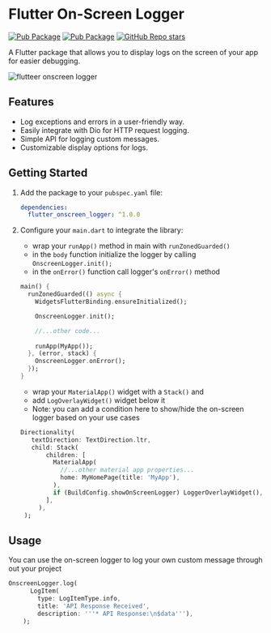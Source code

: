 # Flutter On-Screen Logger

[![Pub Package](https://img.shields.io/badge/pub-v1.1.7-blue)](https://pub.dev/packages/flutter_onscreen_logger)
[![Pub Package](https://img.shields.io/badge/flutter-%3E%3D1.17.0-green)](https://flutter.dev/)
[![GitHub Repo stars](https://img.shields.io/github/stars/amm965/flutter_onscreen_logger?style=social)](https://github.com/amm965/flutter_onscreen_logger)


A Flutter package that allows you to display logs on the screen of your app for easier debugging.

![flutteer onscreen logger]([https://github.com/user-attachments/assets/c6cb07fa-313f-4a73-bd71-3837fb201f85](https://giphy.com/gifs/library-flutter-flutteronscreenlogger-ruFu6zy6PHCyPtp3Cp))

## Features

- Log exceptions and errors in a user-friendly way.
- Easily integrate with Dio for HTTP request logging.
- Simple API for logging custom messages.
- Customizable display options for logs.

## Getting Started

1. Add the package to your `pubspec.yaml` file:

    ```yaml
    dependencies:
      flutter_onscreen_logger: ^1.0.0
    ```

2. Configure your `main.dart` to integrate the library:

   - wrap your `runApp()` method in main with `runZonedGuarded()`
   - in the `body` function initialize the logger by calling `OnscreenLogger.init();`
   - in the `onError()` function call logger's `onError()` method

    ```dart
    main() {
      runZonedGuarded(() async {
        WidgetsFlutterBinding.ensureInitialized();

        OnscreenLogger.init();

        //...other code...
        
        runApp(MyApp());
      }, (error, stack) {
        OnscreenLogger.onError();
      });
    }
    ```

   - wrap your `MaterialApp()` widget with a `Stack()` and 
   - add `LogOverlayWidget()` widget below it
   - Note: you can add a condition here to show/hide the on-screen logger based on your use cases

   ```dart
   Directionality(
      textDirection: TextDirection.ltr, 
      child: Stack(
          children: [
            MaterialApp(
              //...other material app properties...
              home: MyHomePage(title: 'MyApp'),
            ),
            if (BuildConfig.showOnScreenLogger) LoggerOverlayWidget(),
          ],
        ),
    );
   ```

## Usage

You can use the on-screen logger to log your own custom message through out your project

   ```dart
   OnscreenLogger.log(
         LogItem(
           type: LogItemType.info,
           title: 'API Response Received',
           description: '''* API Response:\n$data'''),
       );
   ```
   
